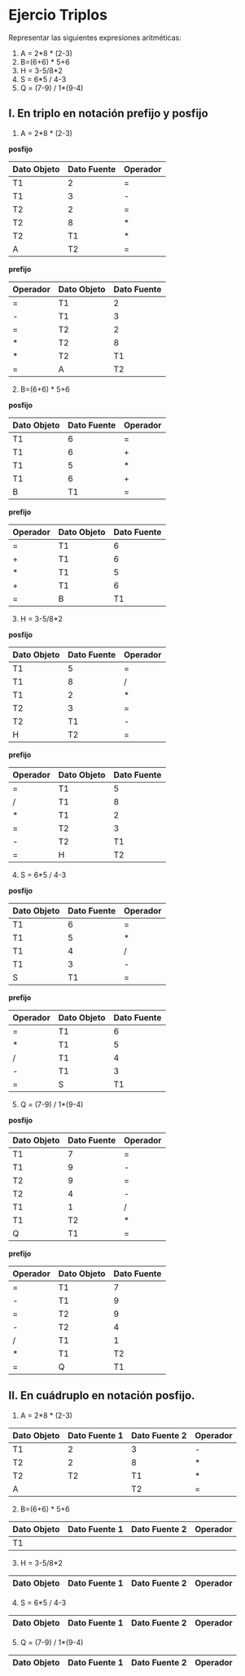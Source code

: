 # Ejercio Triplos

Representar las siguientes expresiones aritméticas:
1. A = 2*8 * (2-3)
2. B=(6+6) * 5+6
3. H = 3-5/8*2
4. S = 6*5 / 4-3
5. Q = (7-9) / 1*(9-4)

## I. En triplo en notación prefijo y posfijo

1. A = 2*8 * (2-3)

**posfijo**

 Dato Objeto | Dato Fuente | Operador 
-|-|-
T1|2|=
T1|3|-
T2|2|=
T2|8|*
T2|T1|*
A|T2|=

**prefijo**

Operador | Dato Objeto | Dato Fuente
-|-|-
=|T1|2
-|T1|3
=|T2|2
*|T2|8
*|T2|T1
=|A|T2

2. B=(6+6) * 5+6

**posfijo**

 Dato Objeto | Dato Fuente | Operador 
-|-|-
T1|6|=
T1|6|+
T1|5|*
T1|6|+
B|T1|=

**prefijo**

Operador | Dato Objeto | Dato Fuente
-|-|-
=|T1|6
+|T1|6
*|T1|5
+|T1|6
=|B|T1

3. H = 3-5/8*2

**posfijo**

 Dato Objeto | Dato Fuente | Operador 
-|-|-
T1|5|=
T1|8|/
T1|2|*
T2|3|=
T2|T1|-
H|T2|=

**prefijo**

Operador | Dato Objeto | Dato Fuente
-|-|-
=|T1|5
/|T1|8
*|T1|2
=|T2|3
-|T2|T1
=|H|T2

4. S = 6*5 / 4-3

**posfijo**

 Dato Objeto | Dato Fuente | Operador 
-|-|-
T1|6|=
T1|5|*
T1|4|/
T1|3|-
S|T1|=

**prefijo**

Operador | Dato Objeto | Dato Fuente
-|-|-
=|T1|6
*|T1|5
/|T1|4
-|T1|3
=|S|T1

5. Q = (7-9) / 1*(9-4)

**posfijo**

 Dato Objeto | Dato Fuente | Operador 
-|-|-
T1|7|=
T1|9|-
T2|9|=
T2|4|-
T1|1|/
T1|T2|*
Q|T1|=

**prefijo**

Operador | Dato Objeto | Dato Fuente
-|-|-
=|T1|7
-|T1|9
=|T2|9
-|T2|4
/|T1|1
*|T1|T2
=|Q|T1



## II. En cuádruplo en notación posfijo.

1. A = 2*8 * (2-3)

Dato Objeto|Dato Fuente 1| Dato Fuente 2 | Operador
-|-|-|-
T1|2|3|-
T2|2|8|*
T2|T2|T1|*
A||T2|=

2. B=(6+6) * 5+6

Dato Objeto|Dato Fuente 1| Dato Fuente 2 | Operador
-|-|-|-
T1|

3. H = 3-5/8*2


Dato Objeto|Dato Fuente 1| Dato Fuente 2 | Operador
-|-|-|-

4. S = 6*5 / 4-3

Dato Objeto|Dato Fuente 1| Dato Fuente 2 | Operador
-|-|-|-

5. Q = (7-9) / 1*(9-4)

Dato Objeto|Dato Fuente 1| Dato Fuente 2 | Operador
-|-|-|-
